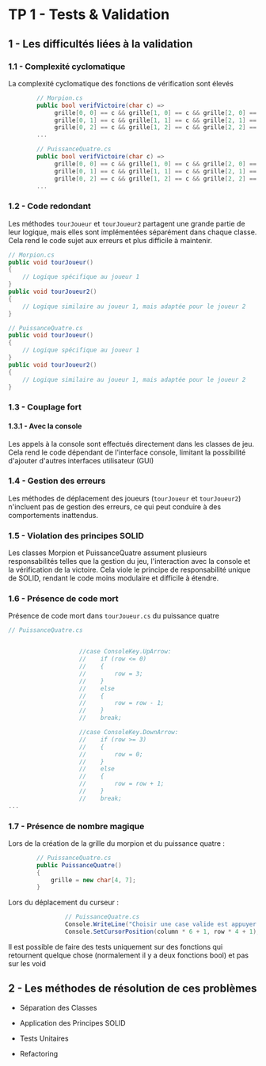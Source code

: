 # TP 1 - Tests & Validation

## 1 - Les difficultés liées à la validation

### 1.1 - Complexité cyclomatique

La complexité cyclomatique des fonctions de vérification sont élevés

```csharp
        // Morpion.cs
        public bool verifVictoire(char c) =>
             grille[0, 0] == c && grille[1, 0] == c && grille[2, 0] == c ||
             grille[0, 1] == c && grille[1, 1] == c && grille[2, 1] == c ||
             grille[0, 2] == c && grille[1, 2] == c && grille[2, 2] == c || 
        ...
```

```csharp
        // PuissanceQuatre.cs
        public bool verifVictoire(char c) =>
             grille[0, 0] == c && grille[1, 0] == c && grille[2, 0] == c && grille[3, 0] == c ||
             grille[0, 1] == c && grille[1, 1] == c && grille[2, 1] == c && grille[3, 1] == c ||
             grille[0, 2] == c && grille[1, 2] == c && grille[2, 2] == c && grille[3, 2] == c ||
        ...
```

### 1.2 - Code redondant

Les méthodes `tourJoueur` et `tourJoueur2` partagent une grande partie de leur logique, mais elles sont implémentées séparément dans chaque classe. Cela rend le code sujet aux erreurs et plus difficile à maintenir.

```csharp
// Morpion.cs
public void tourJoueur()
{
    // Logique spécifique au joueur 1
}
public void tourJoueur2()
{
    // Logique similaire au joueur 1, mais adaptée pour le joueur 2
}
```

```csharp
// PuissanceQuatre.cs
public void tourJoueur()
{
    // Logique spécifique au joueur 1
}
public void tourJoueur2()
{
    // Logique similaire au joueur 1, mais adaptée pour le joueur 2
}
```

### 1.3 - Couplage fort

#### 1.3.1 - Avec la console

Les appels à la console sont effectués directement dans les classes de jeu. Cela rend le code dépendant de l'interface console, limitant la possibilité d'ajouter d'autres interfaces utilisateur (GUI)

### 1.4 - Gestion des erreurs

Les méthodes de déplacement des joueurs (`tourJoueur` et `tourJoueur2`) n'incluent pas de gestion des erreurs, ce qui peut conduire à des comportements inattendus.

### 1.5 - Violation des principes SOLID

Les classes Morpion et PuissanceQuatre assument plusieurs responsabilités telles que la gestion du jeu, l'interaction avec la console et la vérification de la victoire. Cela viole le principe de responsabilité unique de SOLID, rendant le code moins modulaire et difficile à étendre.

### 1.6 - Présence de code mort

Présence de code mort dans `tourJoueur.cs` du puissance quatre

```csharp
// PuissanceQuatre.cs


                    //case ConsoleKey.UpArrow:
                    //    if (row <= 0)
                    //    {
                    //        row = 3;
                    //    }
                    //    else
                    //    {
                    //        row = row - 1;
                    //    }
                    //    break;

                    //case ConsoleKey.DownArrow:
                    //    if (row >= 3)
                    //    {
                    //        row = 0;
                    //    }
                    //    else
                    //    {
                    //        row = row + 1;
                    //    }
                    //    break;
...
```

### 1.7 - Présence de nombre magique

Lors de la création de la grille du morpion et du puissance quatre : 

```csharp
        // PuissanceQuatre.cs
        public PuissanceQuatre()
        {
            grille = new char[4, 7];
        }
```

Lors du déplacement du curseur : 

```csharp
                // PuissanceQuatre.cs
                Console.WriteLine("Choisir une case valide est appuyer sur [Entrer]");
                Console.SetCursorPosition(column * 6 + 1, row * 4 + 1);
```

Il est possible de faire des tests uniquement sur des fonctions qui retournent quelque chose (normalement il y a deux fonctions bool) et pas sur les void

## 2 - Les méthodes de résolution de ces problèmes

- Séparation des Classes

- Application des Principes SOLID

- Tests Unitaires

- Refactoring
